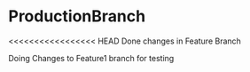 # ProductionBranch

<<<<<<<<<<<<<<<<< HEAD Done changes in Feature Branch


Doing Changes to Feature1 branch for testing
